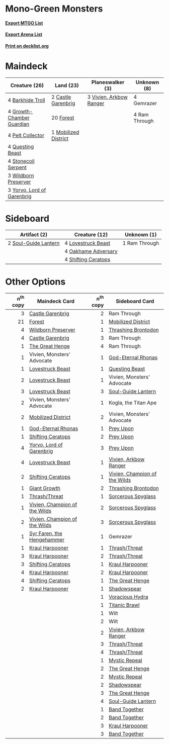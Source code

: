 # Mono-Green Monsters

#### [Export MTGO List](../collection/Mono-Green%20Monsters/Mono-Green%20Monsters.txt)
#### [Export Arena List](../collection/Mono-Green%20Monsters/Mono-Green%20Monsters_arena.txt)
#### [Print on decklist.org](http://decklist.org/?deckmain=4%09Barkhide%20Troll%0A2%09Castle%20Garenbrig%0A20%09Forest%0A4%09Gemrazer%0A4%09Growth-Chamber%20Guardian%0A1%09Mobilized%20District%0A4%09Pelt%20Collector%0A4%09Questing%20Beast%0A4%09Ram%20Through%0A4%09Stonecoil%20Serpent%0A3%09Vivien,%20Arkbow%20Ranger%0A3%09Wildborn%20Preserver%0A3%09Yorvo,%20Lord%20of%20Garenbrig&deckside=4%09Lovestruck%20Beast%0A4%09Oakhame%20Adversary%0A1%09Ram%20Through%0A4%09Shifting%20Ceratops%0A2%09Soul-Guide%20Lantern)
# Maindeck

|                                            Creature (26)                                            |                                           Land (23)                                           |                                         Planeswalker (3)                                         | Unknown (8) |
|-----------------------------------------------------------------------------------------------------|-----------------------------------------------------------------------------------------------|--------------------------------------------------------------------------------------------------|-------------|
|4 [Barkhide Troll](http://gatherer.wizards.com/Pages/Card/Details.aspx?multiverseid=466919)          |2 [Castle Garenbrig](http://gatherer.wizards.com/Pages/Card/Details.aspx?multiverseid=473202)  |3 [Vivien, Arkbow Ranger](http://gatherer.wizards.com/Pages/Card/Details.aspx?multiverseid=466953)|4 Gemrazer   |
|4 [Growth-Chamber Guardian](http://gatherer.wizards.com/Pages/Card/Details.aspx?multiverseid=457272) |20 [Forest](http://gatherer.wizards.com/Pages/Card/Details.aspx?multiverseid=439860)           |                                                                                                  |4 Ram Through|
|4 [Pelt Collector](http://gatherer.wizards.com/Pages/Card/Details.aspx?multiverseid=452891)          |1 [Mobilized District](http://gatherer.wizards.com/Pages/Card/Details.aspx?multiverseid=461176)|                                                                                                  |             |
|4 [Questing Beast](http://gatherer.wizards.com/Pages/Card/Details.aspx?multiverseid=473133)          |                                                                                               |                                                                                                  |             |
|4 [Stonecoil Serpent](http://gatherer.wizards.com/Pages/Card/Details.aspx?multiverseid=473197)       |                                                                                               |                                                                                                  |             |
|3 [Wildborn Preserver](http://gatherer.wizards.com/Pages/Card/Details.aspx?multiverseid=473144)      |                                                                                               |                                                                                                  |             |
|3 [Yorvo, Lord of Garenbrig](http://gatherer.wizards.com/Pages/Card/Details.aspx?multiverseid=473147)|                                                                                               |                                                                                                  |             |


# Sideboard

|                                         Artifact (2)                                          |                                        Creature (12)                                         | Unknown (1) |
|-----------------------------------------------------------------------------------------------|----------------------------------------------------------------------------------------------|-------------|
|2 [Soul-Guide Lantern](http://gatherer.wizards.com/Pages/Card/Details.aspx?multiverseid=476488)|4 [Lovestruck Beast](http://gatherer.wizards.com/Pages/Card/Details.aspx?multiverseid=473127) |1 Ram Through|
|                                                                                               |4 [Oakhame Adversary](http://gatherer.wizards.com/Pages/Card/Details.aspx?multiverseid=473129)|             |
|                                                                                               |4 [Shifting Ceratops](http://gatherer.wizards.com/Pages/Card/Details.aspx?multiverseid=466948)|             |


# Other Options

|*n*<sup>th</sup> copy|                                             Maindeck Card                                              |*n*<sup>th</sup> copy|                                             Sideboard Card                                             |
|--------------------:|--------------------------------------------------------------------------------------------------------|--------------------:|--------------------------------------------------------------------------------------------------------|
|                    3|[Castle Garenbrig](http://gatherer.wizards.com/Pages/Card/Details.aspx?multiverseid=473202)             |                    2|Ram Through                                                                                             |
|                   21|[Forest](http://gatherer.wizards.com/Pages/Card/Details.aspx?multiverseid=439860)                       |                    1|[Mobilized District](http://gatherer.wizards.com/Pages/Card/Details.aspx?multiverseid=461176)           |
|                    4|[Wildborn Preserver](http://gatherer.wizards.com/Pages/Card/Details.aspx?multiverseid=473144)           |                    1|[Thrashing Brontodon](http://gatherer.wizards.com/Pages/Card/Details.aspx?multiverseid=456570)          |
|                    4|[Castle Garenbrig](http://gatherer.wizards.com/Pages/Card/Details.aspx?multiverseid=473202)             |                    3|Ram Through                                                                                             |
|                    1|[The Great Henge](http://gatherer.wizards.com/Pages/Card/Details.aspx?multiverseid=473123)              |                    4|Ram Through                                                                                             |
|                    1|Vivien, Monsters' Advocate                                                                              |                    1|[God-Eternal Rhonas](http://gatherer.wizards.com/Pages/Card/Details.aspx?multiverseid=461090)           |
|                    1|[Lovestruck Beast](http://gatherer.wizards.com/Pages/Card/Details.aspx?multiverseid=473127)             |                    1|[Questing Beast](http://gatherer.wizards.com/Pages/Card/Details.aspx?multiverseid=473133)               |
|                    2|[Lovestruck Beast](http://gatherer.wizards.com/Pages/Card/Details.aspx?multiverseid=473127)             |                    1|Vivien, Monsters' Advocate                                                                              |
|                    3|[Lovestruck Beast](http://gatherer.wizards.com/Pages/Card/Details.aspx?multiverseid=473127)             |                    3|[Soul-Guide Lantern](http://gatherer.wizards.com/Pages/Card/Details.aspx?multiverseid=476488)           |
|                    2|Vivien, Monsters' Advocate                                                                              |                    1|Kogla, the Titan Ape                                                                                    |
|                    2|[Mobilized District](http://gatherer.wizards.com/Pages/Card/Details.aspx?multiverseid=461176)           |                    2|Vivien, Monsters' Advocate                                                                              |
|                    1|[God-Eternal Rhonas](http://gatherer.wizards.com/Pages/Card/Details.aspx?multiverseid=461090)           |                    1|[Prey Upon](http://gatherer.wizards.com/Pages/Card/Details.aspx?multiverseid=423787)                    |
|                    1|[Shifting Ceratops](http://gatherer.wizards.com/Pages/Card/Details.aspx?multiverseid=466948)            |                    2|[Prey Upon](http://gatherer.wizards.com/Pages/Card/Details.aspx?multiverseid=423787)                    |
|                    4|[Yorvo, Lord of Garenbrig](http://gatherer.wizards.com/Pages/Card/Details.aspx?multiverseid=473147)     |                    3|[Prey Upon](http://gatherer.wizards.com/Pages/Card/Details.aspx?multiverseid=423787)                    |
|                    4|[Lovestruck Beast](http://gatherer.wizards.com/Pages/Card/Details.aspx?multiverseid=473127)             |                    1|[Vivien, Arkbow Ranger](http://gatherer.wizards.com/Pages/Card/Details.aspx?multiverseid=466953)        |
|                    2|[Shifting Ceratops](http://gatherer.wizards.com/Pages/Card/Details.aspx?multiverseid=466948)            |                    1|[Vivien, Champion of the Wilds](http://gatherer.wizards.com/Pages/Card/Details.aspx?multiverseid=461107)|
|                    1|[Giant Growth](http://gatherer.wizards.com/Pages/Card/Details.aspx?multiverseid=129568)                 |                    2|[Thrashing Brontodon](http://gatherer.wizards.com/Pages/Card/Details.aspx?multiverseid=456570)          |
|                    1|[Thrash/Threat](http://gatherer.wizards.com/Pages/Card/Details.aspx?multiverseid=457373)                |                    1|[Sorcerous Spyglass](http://gatherer.wizards.com/Pages/Card/Details.aspx?multiverseid=435407)           |
|                    1|[Vivien, Champion of the Wilds](http://gatherer.wizards.com/Pages/Card/Details.aspx?multiverseid=461107)|                    2|[Sorcerous Spyglass](http://gatherer.wizards.com/Pages/Card/Details.aspx?multiverseid=435407)           |
|                    2|[Vivien, Champion of the Wilds](http://gatherer.wizards.com/Pages/Card/Details.aspx?multiverseid=461107)|                    3|[Sorcerous Spyglass](http://gatherer.wizards.com/Pages/Card/Details.aspx?multiverseid=435407)           |
|                    1|[Syr Faren, the Hengehammer](http://gatherer.wizards.com/Pages/Card/Details.aspx?multiverseid=473139)   |                    1|Gemrazer                                                                                                |
|                    1|[Kraul Harpooner](http://gatherer.wizards.com/Pages/Card/Details.aspx?multiverseid=452886)              |                    1|[Thrash/Threat](http://gatherer.wizards.com/Pages/Card/Details.aspx?multiverseid=457373)                |
|                    3|[Kraul Harpooner](http://gatherer.wizards.com/Pages/Card/Details.aspx?multiverseid=452886)              |                    2|[Thrash/Threat](http://gatherer.wizards.com/Pages/Card/Details.aspx?multiverseid=457373)                |
|                    3|[Shifting Ceratops](http://gatherer.wizards.com/Pages/Card/Details.aspx?multiverseid=466948)            |                    1|[Kraul Harpooner](http://gatherer.wizards.com/Pages/Card/Details.aspx?multiverseid=452886)              |
|                    4|[Kraul Harpooner](http://gatherer.wizards.com/Pages/Card/Details.aspx?multiverseid=452886)              |                    2|[Kraul Harpooner](http://gatherer.wizards.com/Pages/Card/Details.aspx?multiverseid=452886)              |
|                    4|[Shifting Ceratops](http://gatherer.wizards.com/Pages/Card/Details.aspx?multiverseid=466948)            |                    1|[The Great Henge](http://gatherer.wizards.com/Pages/Card/Details.aspx?multiverseid=473123)              |
|                    2|[Kraul Harpooner](http://gatherer.wizards.com/Pages/Card/Details.aspx?multiverseid=452886)              |                    1|[Shadowspear](http://gatherer.wizards.com/Pages/Card/Details.aspx?multiverseid=476487)                  |
|                     |                                                                                                        |                    1|[Voracious Hydra](http://gatherer.wizards.com/Pages/Card/Details.aspx?multiverseid=466954)              |
|                     |                                                                                                        |                    1|[Titanic Brawl](http://gatherer.wizards.com/Pages/Card/Details.aspx?multiverseid=457290)                |
|                     |                                                                                                        |                    1|Wilt                                                                                                    |
|                     |                                                                                                        |                    2|Wilt                                                                                                    |
|                     |                                                                                                        |                    2|[Vivien, Arkbow Ranger](http://gatherer.wizards.com/Pages/Card/Details.aspx?multiverseid=466953)        |
|                     |                                                                                                        |                    3|[Thrash/Threat](http://gatherer.wizards.com/Pages/Card/Details.aspx?multiverseid=457373)                |
|                     |                                                                                                        |                    4|[Thrash/Threat](http://gatherer.wizards.com/Pages/Card/Details.aspx?multiverseid=457373)                |
|                     |                                                                                                        |                    1|[Mystic Repeal](http://gatherer.wizards.com/Pages/Card/Details.aspx?multiverseid=476431)                |
|                     |                                                                                                        |                    2|[The Great Henge](http://gatherer.wizards.com/Pages/Card/Details.aspx?multiverseid=473123)              |
|                     |                                                                                                        |                    2|[Mystic Repeal](http://gatherer.wizards.com/Pages/Card/Details.aspx?multiverseid=476431)                |
|                     |                                                                                                        |                    2|[Shadowspear](http://gatherer.wizards.com/Pages/Card/Details.aspx?multiverseid=476487)                  |
|                     |                                                                                                        |                    3|[The Great Henge](http://gatherer.wizards.com/Pages/Card/Details.aspx?multiverseid=473123)              |
|                     |                                                                                                        |                    4|[Soul-Guide Lantern](http://gatherer.wizards.com/Pages/Card/Details.aspx?multiverseid=476488)           |
|                     |                                                                                                        |                    1|[Band Together](http://gatherer.wizards.com/Pages/Card/Details.aspx?multiverseid=461080)                |
|                     |                                                                                                        |                    2|[Band Together](http://gatherer.wizards.com/Pages/Card/Details.aspx?multiverseid=461080)                |
|                     |                                                                                                        |                    3|[Kraul Harpooner](http://gatherer.wizards.com/Pages/Card/Details.aspx?multiverseid=452886)              |
|                     |                                                                                                        |                    3|[Band Together](http://gatherer.wizards.com/Pages/Card/Details.aspx?multiverseid=461080)                |

